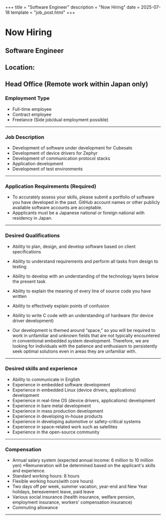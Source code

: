 +++
title = "Software Engineer"
description = "Now Hiring"
date = 2025-07-18
template = "job_post.html"
+++
# Now Hiring
## **Software Engineer**
## **Location:**
Head Office (Remote work within Japan only)
---
### Employment Type
- Full-time employee
- Contract employee
- Freelance (Side job/dual employment possible)
---
### Job Description
- Development of software under development for Cubesats
- Development of device drivers for Zephyr
- Development of communication protocol stacks
- Application development
- Development of test environments
---
### Application Requirements (Required)
- To accurately assess your skills, please submit a portfolio of software you have developed in the past. GitHub account names or other publicly available software accounts are acceptable.
- Appplicants must be a Japanese national or foreign national with residency in Japan.
---
### Desired Qualifications
- Ability to plan, design, and develop software based on client specifications
- Ability to understand requirements and perform all tasks from design to testing
- Ability to develop with an understanding of the technology layers below the present task
- Ability to explain the meaning of every line of source code you have written

- Ability to effectively explain points of confusion
- Ability to write C code with an understanding of hardware (for device driver development)
- Our development is themed around “space,” so you will be required to work in unfamiliar and unknown fields that are not typically encountered in conventional embedded system development. Therefore, we are looking for individuals with the patience and enthusiasm to persistently seek optimal solutions even in areas they are unfamiliar with.
---
### Desired skills and experience
- Ability to communicate in English
- Experience in embedded software development
- Experience in embedded Linux (device drivers, applications) development
- Experience in real-time OS (device drivers, applications) development
- Experience in bare metal development
- Experience in mass production development
- Experience in developing in-house products
- Experience in developing automotive or safety-critical systems
- Experience in space-related work such as satellites
- Experience in the open-source community
---
### Compensation
- Annual salary system (expected annual income: 6 million to 10 million yen) *Remuneration will be determined based on the applicant's skills and experience.
- Standard working hours: 8 hours
- Flexible working hours(with core hours)
- Two days off per week, summer vacation, year-end and New Year holidays, bereavement leave, paid leave
- Various social insurance (health insurance, welfare pension, employment insurance, workers' compensation insurance)
- Commuting allowance
---
